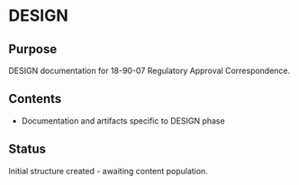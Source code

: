 # DESIGN

## Purpose
DESIGN documentation for 18-90-07 Regulatory Approval Correspondence.

## Contents
- Documentation and artifacts specific to DESIGN phase

## Status
Initial structure created - awaiting content population.

